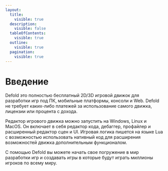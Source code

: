 ```yaml
---
layout:
  title:
    visible: true
  description:
    visible: false
  tableOfContents:
    visible: true
  outline:
    visible: true
  pagination:
    visible: true
---
```


# Введение

Defold это полностью бесплатный 2D/3D игровой движок для разработки игр под ПК, мобильные платформы, консоли и Web. Defold не требует каких-либо платежей за использование самого движка, лицензии или процента с дохода.&#x20;

Редактор игрового движка можно запустить на Windows, Linux и MacOS. Он включает в себя редактор кода, дебаггер, профайлер и расширенный редактор сцен и UI. Игровая логика пишется на языке Lua с возможностью использовать нативный код для расширения возможностей движка дополнительным функционалом.

С помощью Defold вы можете начать свое погружение в мир разработки игр и создавать игры в которые будут играть миллионы игроков по всему миру.
